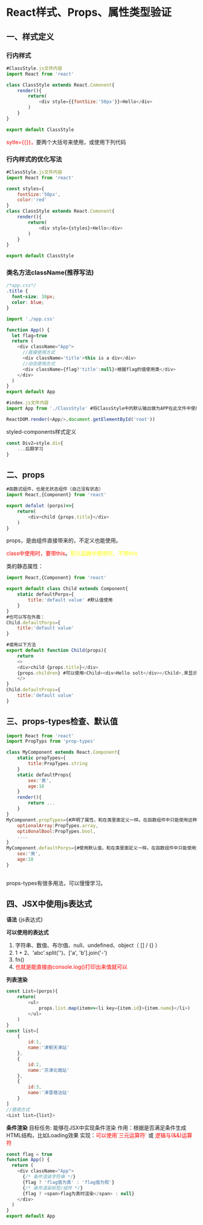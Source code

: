 # React样式、Props、属性类型验证

## 一、样式定义

### 行内样式
```javascript
#ClassStyle.js文件内容
import React from 'react'

class ClassStyle extends React.Comonent{
    render(){
        return(
            <div style={{fontSize:'50px'}}>Hello</div>
        )
    }
}

export default ClassStyle
```

<font color=red>sytle={{}}，</font>要两个大括号来使用，或使用下列代码

### 行内样式的优化写法

```javascript
#ClassStyle.js文件内容
import React from 'react'

const styles={
    fontSize:'50px',
    color:'red'
}
class ClassStyle extends React.Comonent{
    render(){
        return(
            <div style={styles}>Hello</div>
        )
    }
}

export default ClassStyle
```
### 类名方法className(推荐写法)

```css
/*app.css*/
.title {
  font-size: 30px;
  color: blue;
}
```
```javascript
import './app.css'

function App() {
  let flag=true
  return (
    <div className="App">
      //直接使用方式
      <div className='title'>this is a div</div>
      //动态使用方式
      <div className={flag?'title':null}>根据flag的值使用类</div>
    </div>
  )
}
export default App
```


```javascript
#index.js文件内容
import App from './ClassStyle' #将ClassStyle中的默认输出做为APP在此文件中使用

ReactDOM.render(<App/>,document.getElementById('root'))

```

styled-components样式定义

```javascript
const Div2=style.div{
    ...后期学习
}
```

## 二、props

```javascript
#函数式组件，也是无状态组件（自己没有状态）
import React,{Component} from 'react'

export defalut (porps)=>{
    return(
        <div>child {props.title}</div>
    )
}
```

props，是由组件直接带来的，不定义也能使用。

<font color=red>class中使用时，要带this</font>。<font color=yellow>箭头函数中使用时，不带this</font>

类的静态属性：

```javascript
import React,{Component} from 'react'

export default class Child extends Component{
    static defaultPorps={
        title:'default value' #默认值使用
    }
}
#也可以写在外面：
Child.defaultPorps={
    title:'default value'
}

#或用以下方法
export default function Child(props){
    return 
    <>
    <div>child {props.title}</div>
    {props.children} #可以使用<Child><div>Hello solt</div></Child>,来显示solt内容，插槽内容。
    </>
}
Child.defaultProps={
    title:'default value'
}
```

## 三、props-types检查、默认值

```javascript
import React from 'react'
import PropTyps from 'prop-types'

class MyComponent extends React.Component{
    static propTypes={
        title:PropTypes.string
    }
    static defaultProps{
        sex:'男',
        age:18
    }
    render(){
        return ...
    }
}
MyComponent.propTypes={#声明了属性，和在类里面定义一样。在函数组件中只能使用这种方式
    optionalArray:PropTypes.array,
    opti0onalBool:PropTypes.bool,
    ....
}
MyComponent.defaultPorps={#使用默认值，和在类里面定义一样。在函数组件中只能使用这种方式
    sex:'男',
    age:18
}
    
```
props-types有很多用法，可以慢慢学习。

## 四、JSX中使用js表达式

**语法**
{js表达式}

**可以使用的表达式**
1. 字符串、数值、布尔值、null、undefined、object（ [] / {} ）
2. 1 + 2、'abc'.split('')、['a', 'b'].join('-')
3. fn()
4. <font color=red>也就是能直接由console.log()打印出来值就可以</font>

**列表渲染**
```javascript
const List=(porps){
    return(
        <ul>
            props.list.map(item=><li key={item.id}>{item.name}</li>)
        </ul>
    )
}
const list=[
    {
        id:1,
        name:'津蓟天津站'
    },
    {
        id:2,
        name:'京津北塘站'
    },
    {
        id:3,
        name:'津晋塘沽站'
    }
]
//使用方式
<List list={list}>
```

**条件渲染**
目标任务: 能够在JSX中实现条件渲染
作用：根据是否满足条件生成HTML结构，比如Loading效果
实现：<font color=red>可以使用\`三元运算符\` </font>或<font color=red> 逻辑与(&&)运算符</font>
```javascript
const flag = true
function App() {
  return (
    <div className="App">
      {/* 条件渲染字符串 */}
      {flag ? 'flag值为真' : 'flag值为假'}
      {/* 条件渲染标签/组件 */}
      {flag ? <span>flag为真时渲染</span> : null}
    </div>
  )
}
export default App
```